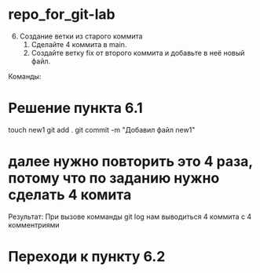 # repo_for_git-lab
6. Создание ветки из старого коммита
    1. Сделайте 4 коммита в main.
    2. Создайте ветку fix от второго коммита и добавьте в неё новый файл.

Команды:

# Решение пункта 6.1
touch new1
git add .
git commit -m "Добавил файл new1" 
# далее нужно повторить это 4 раза, потому что по заданию нужно сделать 4 комита

Результат:
При вызове комманды git log нам выводиться 4 коммита с 4 комментриями


# Переходи к пункту 6.2

